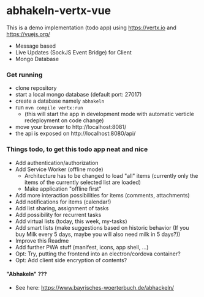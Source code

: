 # abhakeln-vertx-vue

This is a demo implementation (todo app) using https://vertx.io and https://vuejs.org/

* Message based
* Live Updates (SockJS Event Bridge) for Client
* Mongo Database

### Get running

 * clone repository
 * start a local mongo database (default port: 27017)
 * create a database namely ```abhakeln```
 * run ```mvn compile vertx:run```
   * (this will start the app in development mode with automatic verticle redeployment on code change)
 * move your browser to http://localhost:8081/
 * the api is exposed on http://localhost:8080/api/

### Things todo, to get this todo app neat and nice

* Add authentication/authorization
* Add Service Worker (offline mode)
  * Architecture has to be changed to load "all" items (currently only the items of the currently selected list are loaded)
  * Make application "offline first" 
* Add more interaction possibilities for items (comments, attachments)
* Add notifications for items (calendar!)
* Add list sharing, assignment of tasks
* Add possibility for recurrent tasks
* Add virtual lists (today, this week, my-tasks)
* Add smart lists (make suggestions based on historic behavior (If you buy Milk every 5 days, maybe you will also need milk in 5 days?))
* Improve this Readme
* Add further PWA stuff (manifest, icons, app shell, ...)
* Opt: Try, putting the frontend into an electron/cordova container?
* Opt: Add client side encryption of contents?


#### "Abhakeln" ???

* See here: https://www.bayrisches-woerterbuch.de/abhackeln/  
 